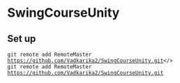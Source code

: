 # SwingCourseUnity
## Set up
<code>git remote add RemoteMaster https://github.com/Vadkarika2/SwingCourseUnity.git</>
git remote add RemoteMaster https://github.com/Vadkarika2/SwingCourseUnity.git
